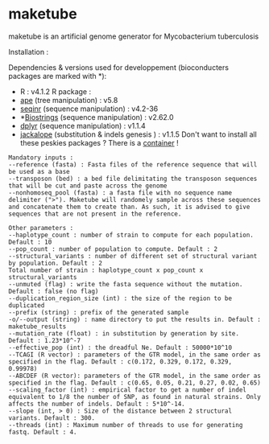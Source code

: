# maketube

maketube is an artificial genome generator for Mycobacterium tuberculosis

Installation :

Dependencies & versions used for developpement (bioconducters packages are marked with *):
- R : v4.1.2
R package :
- [ape](https://cran.r-project.org/web/packages/ape/index.html) (tree manipulation) : v5.8
- [seqinr](https://cran.r-project.org/web/packages/seqinr/index.html) (sequence manipulation) : v4.2-36
- *[Biostrings](https://bioconductor.org/packages/release/bioc/html/Biostrings.html) (sequence manipulation) : v2.62.0
- [dplyr](https://cran.r-project.org/web/packages/dplyr/index.html) (sequence manipulation) : v1.1.4
- [jackalope](https://cran.r-project.org/web/packages/jackalope/index.html) (substitution & indels genesis ) : v1.1.5
Don't want to install all these peskies packages ? There is a [container](https://hub.docker.com/r/alemeur/maketube) !


```
Mandatory inputs :
--reference (fasta) : Fasta files of the reference sequence that will be used as a base
--transposon (bed) : a bed file delimitating the transposon sequences that will be cut and paste across the genome
--nonhomoseq_pool (fasta) : a fasta file with no sequence name delimiter (">"). Maketube will randomely sample across these sequences and concatenate them to create than. As such, it is advised to give sequences that are not present in the reference.
```
```
Other parameters :
--haplotype_count : number of strain to compute for each population. Default : 10
--pop_count : number of population to compute. Default : 2
--structural_variants : number of different set of structural variant by population. Default : 2
Total number of strain : haplotype_count x pop_count x structural_variants
--unmuted (flag) : write the fasta sequence without the mutation. Default : false (no flag)
--duplication_region_size (int) : the size of the region to be duplicated
--prefix (string) : prefix of the generated sample
-o/--output (string) : name directory to put the results in. Default : maketube_results
--mutation_rate (float) : in substitution by generation by site. Default : 1.23*10^-7
--effective_pop (int) : the dreadful Ne. Default : 50000*10^10
--TCAGI (R vector) : parameters of the GTR model, in the same order as specified in the flag. Default : c(0.172, 0.329, 0.172, 0.329, 0.99978)
--ABCDEF (R vector): parameters of the GTR model, in the same order as specified in the flag. Default : c(0.65, 0.05, 0.21, 0.27, 0.02, 0.65)
--scaling_factor (int) : empirical factor to get a number of indel equivalent to 1/8 the number of SNP, as found in natural strains. Only affects the number of indels. Default : 5*10^-14.
--slope (int, > 0) : Size of the distance between 2 structural variants. Default : 300.
--threads (int) : Maximum number of threads to use for generating fastq. Default : 4.
```
